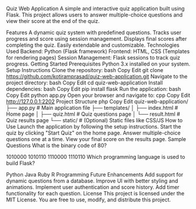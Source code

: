 Quiz Web Application
A simple and interactive quiz application built using Flask. This project allows users to answer multiple-choice questions and view their score at the end of the quiz.

Features
A dynamic quiz system with predefined questions.
Tracks user progress and score using session management.
Displays final scores after completing the quiz.
Easily extendable and customizable.
Technologies Used
Backend: Python (Flask framework)
Frontend: HTML, CSS (Templates for rendering pages)
Session Management: Flask sessions to track quiz progress.
Getting Started
Prerequisites
Python 3.x installed on your system.
Setup Instructions
Clone the repository:
bash
Copy
Edit
git clone https://github.com/kotiramprasad/quiz-web-application.git
Navigate to the project directory:
bash
Copy
Edit
cd quiz-web-application
Install dependencies:
bash
Copy
Edit
pip install flask
Run the application:
bash
Copy
Edit
python app.py
Open your browser and navigate to:
cpp
Copy
Edit
http://127.0.0.1:2202
Project Structure
php
Copy
Edit
quiz-web-application/
├── app.py              # Main application file
├── templates/
│   ├── index.html      # Home page
│   ├── quiz.html       # Quiz questions page
│   └── result.html     # Quiz results page
└── static/             # (Optional) Static files like CSS/JS
How to Use
Launch the application by following the setup instructions.
Start the quiz by clicking "Start Quiz" on the home page.
Answer multiple-choice questions one at a time.
View your final score on the results page.
Sample Questions
What is the binary code of 80?

1010000
1010110
1110000
1110110
Which programming language is used to build Flask?

Python
Java
Ruby
R Programming
Future Enhancements
Add support for dynamic questions from a database.
Improve UI with better styling and animations.
Implement user authentication and score history.
Add timer functionality for each question.
License
This project is licensed under the MIT License. You are free to use, modify, and distribute this project.

